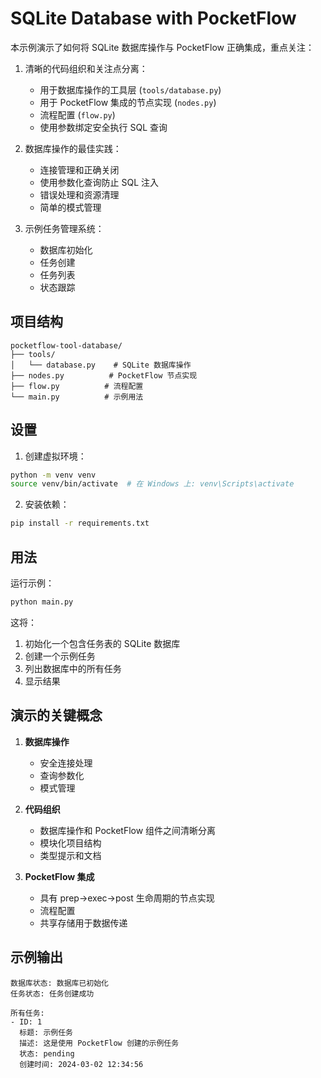 # SQLite Database with PocketFlow

本示例演示了如何将 SQLite 数据库操作与 PocketFlow 正确集成，重点关注：

1. 清晰的代码组织和关注点分离：
   - 用于数据库操作的工具层 (`tools/database.py`)
   - 用于 PocketFlow 集成的节点实现 (`nodes.py`)
   - 流程配置 (`flow.py`)
   - 使用参数绑定安全执行 SQL 查询

2. 数据库操作的最佳实践：
   - 连接管理和正确关闭
   - 使用参数化查询防止 SQL 注入
   - 错误处理和资源清理
   - 简单的模式管理

3. 示例任务管理系统：
   - 数据库初始化
   - 任务创建
   - 任务列表
   - 状态跟踪

## 项目结构

```
pocketflow-tool-database/
├── tools/
│   └── database.py    # SQLite 数据库操作
├── nodes.py          # PocketFlow 节点实现
├── flow.py          # 流程配置
└── main.py          # 示例用法
```

## 设置

1. 创建虚拟环境：
```bash
python -m venv venv
source venv/bin/activate  # 在 Windows 上: venv\Scripts\activate
```

2. 安装依赖：
```bash
pip install -r requirements.txt
```

## 用法

运行示例：
```bash
python main.py
```

这将：
1. 初始化一个包含任务表的 SQLite 数据库
2. 创建一个示例任务
3. 列出数据库中的所有任务
4. 显示结果

## 演示的关键概念

1. **数据库操作**
   - 安全连接处理
   - 查询参数化
   - 模式管理

2. **代码组织**
   - 数据库操作和 PocketFlow 组件之间清晰分离
   - 模块化项目结构
   - 类型提示和文档

3. **PocketFlow 集成**
   - 具有 prep->exec->post 生命周期的节点实现
   - 流程配置
   - 共享存储用于数据传递

## 示例输出

```
数据库状态: 数据库已初始化
任务状态: 任务创建成功

所有任务:
- ID: 1
  标题: 示例任务
  描述: 这是使用 PocketFlow 创建的示例任务
  状态: pending
  创建时间: 2024-03-02 12:34:56
```
